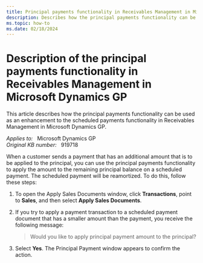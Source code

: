```yaml
---
title: Principal payments functionality in Receivables Management in Microsoft Dynamics GP
description: Describes how the principal payments functionality can be used as an enhancement to the scheduled payments functionality in Receivables Management in Microsoft Dynamics GP.
ms.topic: how-to
ms.date: 02/18/2024
---
```

# Description of the principal payments functionality in Receivables Management in Microsoft Dynamics GP

This article describes how the principal payments functionality can be used as an enhancement to the scheduled payments functionality in Receivables Management in Microsoft Dynamics GP.

_Applies to:_ &nbsp; Microsoft Dynamics GP  
_Original KB number:_ &nbsp; 919718

When a customer sends a payment that has an additional amount that is to be applied to the principal, you can use the principal payments functionality to apply the amount to the remaining principal balance on a scheduled payment. The scheduled payment will be reamortized. To do this, follow these steps:

1. To open the Apply Sales Documents window, click **Transactions**, point to **Sales**, and then select **Apply Sales Documents**.
2. If you try to apply a payment transaction to a scheduled payment document that has a smaller amount than the payment, you receive the following message:

    > Would you like to apply principal payment amount to the principal?

3. Select **Yes**. The Principal Payment window appears to confirm the action.

